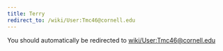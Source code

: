 ```yaml
---
title: Terry
redirect_to: /wiki/User:Tmc46@cornell.edu
---
```


You should automatically be redirected to [wiki/User:Tmc46@cornell.edu](User:Tmc46@cornell.edu)
